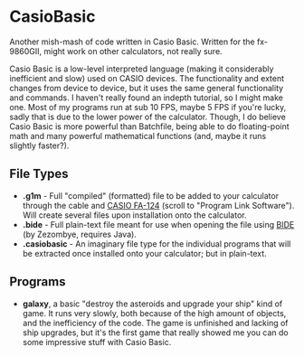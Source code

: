 # CasioBasic
Another mish-mash of code written in Casio Basic. Written for the fx-9860GII, might work on other calculators, not really sure.

Casio Basic is a low-level interpreted language (making it considerably inefficient and slow) used on CASIO devices. The functionality and extent changes from device to device, but it uses the same general functionality and commands. I haven't really found an indepth tutorial, so I might make one. Most of my programs run at sub 10 FPS, maybe 5 FPS if you're lucky, sadly that is due to the lower power of the calculator. Though, I do believe Casio Basic is more powerful than Batchfile, being able to do floating-point math and many powerful mathematical functions (and, maybe it runs slightly faster?).

## File Types
- **.g1m** - Full "compiled" (formatted) file to be added to your calculator through the cable and [CASIO FA-124](https://edu.casio.com/forteachers/er/software/) (scroll to "Program Link Software"). Will create several files upon installation onto the calculator.
- **.bide** - Full plain-text file meant for use when opening the file using [BIDE](https://www.planet-casio.com/Fr/logiciels/voir_un_logiciel_casio.php?showid=118) (by Zezombye, requires Java).
- **.casiobasic** - An imaginary file type for the individual programs that will be extracted once installed onto your calculator; but in plain-text.

## Programs
- **galaxy**, a basic "destroy the asteroids and upgrade your ship" kind of game. It runs very slowly, both because of the high amount of objects, and the inefficiency of the code. The game is unfinished and lacking of ship upgrades, but it's the first game that really showed me you can do some impressive stuff with Casio Basic.
